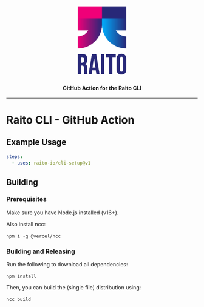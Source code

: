 <h1 align="center">
  <img height="180px" src="https://github.com/raito-io/docs/raw/main/images/Raito_Logo_Vertical_RGB.png" alt="Raito" />
</h1>

<h4 align="center">
  GitHub Action for the Raito CLI
</h4>

<hr/>

# Raito CLI - GitHub Action
## Example Usage
```yaml
steps:
  - uses: raito-io/cli-setup@v1
```

## Building
### Prerequisites
Make sure you have Node.js installed (v16+).

Also install ncc:
```
npm i -g @vercel/ncc
```

### Building and Releasing
Run the following to download all dependencies:
```
npm install
```

Then, you can build the (single file) distribution using:
```
ncc build
```


